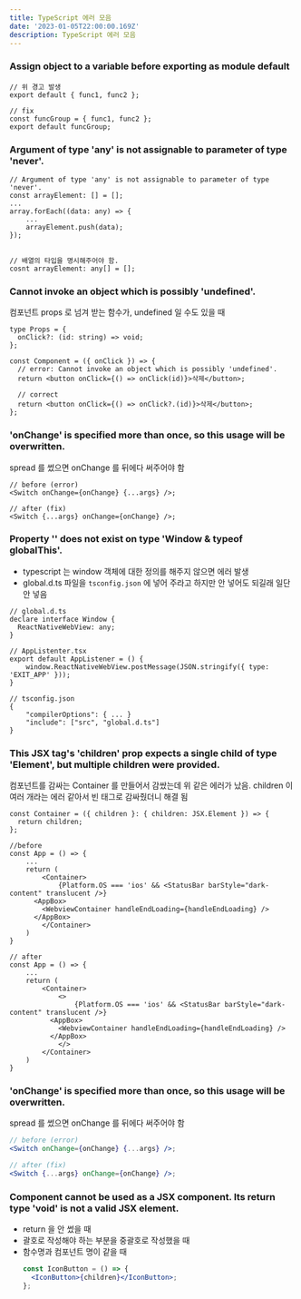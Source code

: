 ```yaml
---
title: TypeScript 에러 모음
date: '2023-01-05T22:00:00.169Z'
description: TypeScript 에러 모음
---
```


### Assign object to a variable before exporting as module default

```tsx
// 위 경고 발생
export default { func1, func2 };

// fix
const funcGroup = { func1, func2 };
export default funcGroup;
```

### Argument of type 'any' is not assignable to parameter of type 'never'.

```tsx
// Argument of type 'any' is not assignable to parameter of type 'never'.
const arrayElement: [] = [];
...
array.forEach((data: any) => {
	...
	arrayElement.push(data);
});


// 배열의 타입을 명시해주어야 함.
cosnt arrayElement: any[] = [];
```

### Cannot invoke an object which is possibly 'undefined'.

컴포넌트 props 로 넘겨 받는 함수가, undefined 일 수도 있을 때

```tsx
type Props = {
  onClick?: (id: string) => void;
};

const Component = ({ onClick }) => {
  // error: Cannot invoke an object which is possibly 'undefined'.
  return <button onClick={() => onClick(id)}>삭제</button>;

  // correct
  return <button onClick={() => onClick?.(id)}>삭제</button>;
};
```

### 'onChange' is specified more than once, so this usage will be overwritten.

spread 를 썼으면 onChange 를 뒤에다 써주어야 함

```tsx
// before (error)
<Switch onChange={onChange} {...args} />;

// after (fix)
<Switch {...args} onChange={onChange} />;
```

### Property '' does not exist on type 'Window & typeof globalThis'.

- typescript 는 window 객체에 대한 정의를 해주지 않으면 에러 발생
- global.d.ts 파일을 `tsconfig.json` 에 넣어 주라고 하지만 안 넣어도 되길래 일단 안 넣음

```tsx
// global.d.ts
declare interface Window {
  ReactNativeWebView: any;
}
```

```tsx
// AppListenter.tsx
export default AppListener = () {
	window.ReactNativeWebView.postMessage(JSON.stringify({ type: 'EXIT_APP' }));
}
```

```tsx
// tsconfig.json
{
	"compilerOptions": { ... }
	"include": ["src", "global.d.ts"]
}
```

### This JSX tag's 'children' prop expects a single child of type 'Element', but multiple children were provided.

컴포넌트를 감싸는 Container 를 만들어서 감쌌는데 위 같은 에러가 났음.
children 이 여러 개라는 에러 같아서 빈 태그로 감싸줬더니 해결 됨

```tsx
const Container = ({ children }: { children: JSX.Element }) => {
  return children;
};
```

```tsx
//before
const App = () => {
	...
	return (
		<Container>
			{Platform.OS === 'ios' && <StatusBar barStyle="dark-content" translucent />}
      <AppBox>
        <WebviewContainer handleEndLoading={handleEndLoading} />
      </AppBox>
		</Container>
	)
}

// after
const App = () => {
	...
	return (
		<Container>
			<>
				{Platform.OS === 'ios' && <StatusBar barStyle="dark-content" translucent />}
	      <AppBox>
	        <WebviewContainer handleEndLoading={handleEndLoading} />
	      </AppBox>
			</>
		</Container>
	)
}

```

### 'onChange' is specified more than once, so this usage will be overwritten.

spread 를 썼으면 onChange 를 뒤에다 써주어야 함

```jsx
// before (error)
<Switch onChange={onChange} {...args} />;

// after (fix)
<Switch {...args} onChange={onChange} />;
```

### Component cannot be used as a JSX component. Its return type 'void' is not a valid JSX element.

- return 을 안 썼을 때
- 괄호로 작성해야 하는 부분을 중괄호로 작성했을 때
- 함수명과 컴포넌트 명이 같을 때
  ```jsx
  const IconButton = () => {
    <IconButton>{children}</IconButton>;
  };
  ```
